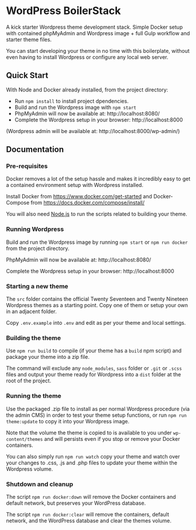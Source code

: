 # WordPress BoilerStack

A kick starter Wordpress theme development stack. Simple Docker setup with contained phpMyAdmin and Wordpress image + full Gulp workflow and starter theme files.

You can start developing your theme in no time with this boilerplate, without even having to install Wordpress or configure any local web server.

## Quick Start

With Node and Docker already installed, from the project directory:

- Run `npm install` to install project dpendencies.
- Build and run the Wordpress image with `npm start`
- PhpMyAdmin will now be available at: http://localhost:8080/
- Complete the Wordpress setup in your browser: http://localhost:8000

(Wordpress admin will be available at: http://localhost:8000/wp-admin/)

## Documentation

### Pre-requisites

Docker removes a lot of the setup hassle and makes it incredibly easy to get a contained environment setup with Wordpress installed.

Install Docker from https://www.docker.com/get-started
and Docker-Compose from https://docs.docker.com/compose/install/

You will also need [Node.js](https://nodejs.org/) to run the scripts related to building your theme.

### Running Wordpress

Build and run the Wordpress image by running `npm start` or `npm run docker` from the project directory.

PhpMyAdmin will now be available at: http://localhost:8080/

Complete the Wordpress setup in your browser: http://localhost:8000


### Starting a new theme

The `src` folder contains the official Twenty Seventeen and Twenty Nineteen Wordpress themes as a starting point.
Copy one of them or setup your own in an adjacent folder.

Copy `.env.example` into `.env` and edit as per your theme and local settings.


### Building the theme

Use `npm run build` to compile (if your theme has a `build` npm script) and package your theme into a zip file.

The command will exclude any `node_modules`, `sass` folder or `.git` or `.scss` files and output your theme ready for Wordpress into a `dist` folder at the root of the project.


### Running the theme

Use the packaged .zip file to install as per normal Wordpress procedure (via the admin CMS) in order to test your theme setup functions, or run `npm run theme:update` to copy it into your Wordpress image.

Note that the volume the theme is copied to is available to you under `wp-content/themes` and will persists even if you stop or remove your Docker containers.

You can also simply run `npm run watch` copy your theme and watch over your changes to .css, .js and .php files to update your theme within the Wordpress volume.


### Shutdown and cleanup

The script `npm run docker:down` will remove the Docker containers and default network, but preserves your WordPress database.

The script `npm run docker:clear` will remove the containers, default network, and the WordPress database and clear the themes volume.